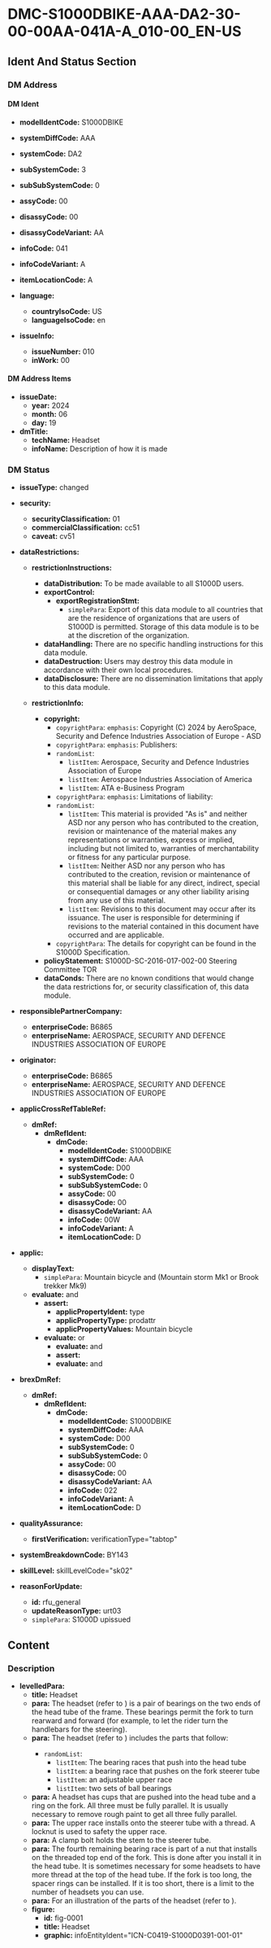 # DMC-S1000DBIKE-AAA-DA2-30-00-00AA-041A-A_010-00_EN-US

## Ident And Status Section

### DM Address

#### DM Ident

*   **modelIdentCode:** S1000DBIKE
*   **systemDiffCode:** AAA
*   **systemCode:** DA2
*   **subSystemCode:** 3
*   **subSubSystemCode:** 0
*   **assyCode:** 00
*   **disassyCode:** 00
*   **disassyCodeVariant:** AA
*   **infoCode:** 041
*   **infoCodeVariant:** A
*   **itemLocationCode:** A

*   **language:**
    *   **countryIsoCode:** US
    *   **languageIsoCode:** en

*   **issueInfo:**
    *   **issueNumber:** 010
    *   **inWork:** 00

#### DM Address Items

*   **issueDate:**
    *   **year:** 2024
    *   **month:** 06
    *   **day:** 19
*   **dmTitle:**
    *   **techName:** Headset
    *   **infoName:** Description of how it is made

### DM Status

*   **issueType:** changed
*   **security:**
    *   **securityClassification:** 01
    *   **commercialClassification:** cc51
    *   **caveat:** cv51
*   **dataRestrictions:**

    *   **restrictionInstructions:**
        *   **dataDistribution:** To be made available to all S1000D users.
        *   **exportControl:**
            *   **exportRegistrationStmt:**
                *   `simplePara`: Export of this data module to all countries that are the residence of organizations that are users of S1000D is permitted. Storage of this data module is to be at the discretion of the organization.
        *   **dataHandling:** There are no specific handling instructions for this data module.
        *   **dataDestruction:** Users may destroy this data module in accordance with their own local procedures.
        *   **dataDisclosure:** There are no dissemination limitations that apply to this data module.

    *   **restrictionInfo:**
        *   **copyright:**
            *   `copyrightPara`: `emphasis`: Copyright (C) 2024 by AeroSpace, Security and Defence Industries Association of Europe - ASD
            *   `copyrightPara`: `emphasis`: Publishers:
            *   `randomList`:
                *   `listItem`: Aerospace, Security and Defence Industries Association of Europe
                *   `listItem`: Aerospace Industries Association of America
                *   `listItem`: ATA e-Business Program
            *   `copyrightPara`: `emphasis`: Limitations of liability:
            *   `randomList`:
                *   `listItem`: This material is provided "As is" and neither ASD nor any person who has contributed to the creation, revision or maintenance of the material makes any representations or warranties, express or implied, including but not limited to, warranties of merchantability or fitness for any particular purpose.
                *   `listItem`: Neither ASD nor any person who has contributed to the creation, revision or maintenance of this material shall be liable for any direct, indirect, special or consequential damages or any other liability arising from any use of this material.
                *   `listItem`: Revisions to this document may occur after its issuance. The user is responsible for determining if revisions to the material contained in this document have occurred and are applicable.
            *   `copyrightPara`: The details for copyright can be found in the S1000D Specification.
        *   **policyStatement:** S1000D-SC-2016-017-002-00 Steering Committee TOR
        *   **dataConds:** There are no known conditions that would change the data restrictions for, or security classification of, this data module.

*   **responsiblePartnerCompany:**
    *   **enterpriseCode:** B6865
    *   **enterpriseName:** AEROSPACE, SECURITY AND DEFENCE INDUSTRIES ASSOCIATION OF EUROPE
*   **originator:**
    *   **enterpriseCode:** B6865
    *   **enterpriseName:** AEROSPACE, SECURITY AND DEFENCE INDUSTRIES ASSOCIATION OF EUROPE
*   **applicCrossRefTableRef:**
    *   **dmRef:**
        *   **dmRefIdent:**
            *   **dmCode:**
                *   **modelIdentCode:** S1000DBIKE
                *   **systemDiffCode:** AAA
                *   **systemCode:** D00
                *   **subSystemCode:** 0
                *   **subSubSystemCode:** 0
                *   **assyCode:** 00
                *   **disassyCode:** 00
                *   **disassyCodeVariant:** AA
                *   **infoCode:** 00W
                *   **infoCodeVariant:** A
                *   **itemLocationCode:** D

*   **applic:**
    *   **displayText:**
        *   `simplePara`: Mountain bicycle and (Mountain storm Mk1 or Brook trekker Mk9)
    *   **evaluate:** and
        *   **assert:**
            *   **applicPropertyIdent:** type
            *   **applicPropertyType:** prodattr
            *   **applicPropertyValues:** Mountain bicycle
        *   **evaluate:** or
            *   **evaluate:** and
            *   **assert:**
            *   **evaluate:** and

*   **brexDmRef:**
    *   **dmRef:**
        *   **dmRefIdent:**
            *   **dmCode:**
                *   **modelIdentCode:** S1000DBIKE
                *   **systemDiffCode:** AAA
                *   **systemCode:** D00
                *   **subSystemCode:** 0
                *   **subSubSystemCode:** 0
                *   **assyCode:** 00
                *   **disassyCode:** 00
                *   **disassyCodeVariant:** AA
                *   **infoCode:** 022
                *   **infoCodeVariant:** A
                *   **itemLocationCode:** D

*   **qualityAssurance:**
    *   **firstVerification:** verificationType="tabtop"
*   **systemBreakdownCode:** BY143
*   **skillLevel:** skillLevelCode="sk02"
*   **reasonForUpdate:**
    *   **id:** rfu\_general
    *   **updateReasonType:** urt03
    *   `simplePara`: S1000D upissued

## Content

### Description

*   **levelledPara:**
    *   **title:** Headset
    *   **para:** The headset (refer to <internalRef internalRefId="fig-0001" internalRefTargetType="irtt01"/>) is a pair of bearings on the two ends of the head tube of the frame. These bearings permit the fork to turn rearward and forward (for example, to let the rider turn the handlebars for the steering).
    *   **para:** The headset (refer to <internalRef internalRefId="fig-0001" internalRefTargetType="irtt01"/>) includes the parts that follow:
        *   `randomList`:
            *   `listItem`: The bearing races that push into the head tube
            *   `listItem`: a bearing race that pushes on the fork steerer tube
            *   `listItem`: an adjustable upper race
            *   `listItem`: two sets of ball bearings
    *   **para:** A headset has cups that are pushed into the head tube and a ring on the fork. All three must be fully parallel. It is usually necessary to remove rough paint to get all three fully parallel.
    *   **para:** The upper race installs onto the steerer tube with a thread. A locknut is used to safety the upper race.
    *   **para:** A clamp bolt holds the stem to the steerer tube.
    *   **para:** The fourth remaining bearing race is part of a nut that installs on the threaded top end of the fork. This is done after you install it in the head tube. It is sometimes necessary for some headsets to have more thread at the top of the head tube. If the fork is too long, the spacer rings can be installed. If it is too short, there is a limit to the number of headsets you can use.
    *   **para:** For an illustration of the parts of the headset (refer to <internalRef internalRefId="fig-0001" internalRefTargetType="irtt01"/>).
    *   **figure:**
        *   **id:** fig-0001
        *   **title:** Headset
        *   **graphic:** infoEntityIdent="ICN-C0419-S1000D0391-001-01"